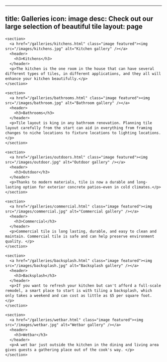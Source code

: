 
---
title: Galleries
icon: image
desc: Check out our large selection of <strong>beautiful tile</strong>
layout: page
---


<div class="row">
  <div class="6u 12u(narrower)">

    <section>
      <a href="/galleries/kitchens.html" class="image featured"><img src="/images/kitchens.jpg" alt="Kitchen gallery" /></a>
      <header>
        <h3>Kitchens</h3>
      </header>
      <p>The kitchen is the one room in the house that can have several different types of tiles, in different applications, and they all will enhance your kitchen beautifully.</p>
    </section>

  </div>
  <div class="6u 12u(narrower)">

    <section>
      <a href="/galleries/bathrooms.html" class="image featured"><img src="/images/bathroom.jpg" alt="Bathroom gallery" /></a>
      <header>
        <h3>Bathrooms</h3>
      </header>
      <p>Tile layout is king in any bathroom renovation. Planning tile layout carefully from the start can aid in everything from framing changes to niche locations to fixture locations to lighting locations.</p>
    </section>

  </div>
</div>
<div class="row">
  <div class="6u 12u(narrower)">

    <section>
      <a href="/galleries/outdoors.html" class="image featured"><img src="/images/outdoor.jpg" alt="Outdoor gallery" /></a>
      <header>
        <h3>Outdoor</h3>
      </header>
      <p>Thanks to modern materials, tile is now a durable and long-lasting option for exterior concrete patios–even in cold climates.</p>
    </section>

  </div>
  <div class="6u 12u(narrower)">

    <section>
      <a href="/galleries/commercial.html" class="image featured"><img src="/images/commercial.jpg" alt="Commercial gallery" /></a>
      <header>
        <h3>Commercial</h3>
      </header>
      <p>Commercial tile is long lasting, durable, and easy to clean and maintain. Commercial tile is safe and can help preserve environment quality. </p>
    </section>

  </div>
</div>
<div class="row">
  <div class="6u 12u(narrower)">

    <section>
      <a href="/galleries/backsplash.html" class="image featured"><img src="/images/backsplash.jpg" alt="Backsplash gallery" /></a>
      <header>
        <h3>Backsplash</h3>
      </header>
      <p>If you want to refresh your kitchen but can't afford a full-scale remodel, a smart place to start is with tiling a backsplash, which only takes a weekend and can cost as little as $5 per square foot. </p>
    </section>

  </div>
  <div class="6u 12u(narrower)">

    <section>
      <a href="/galleries/wetbar.html" class="image featured"><img src="/images/wetbar.jpg" alt="Wetbar gallery" /></a>
      <header>
        <h3>Wetbar</h3>
      </header>
      <p>A wet bar just outside the kitchen in the dining and living area gives guests a gathering place out of the cook's way. </p>
    </section>

  </div>
</div>

